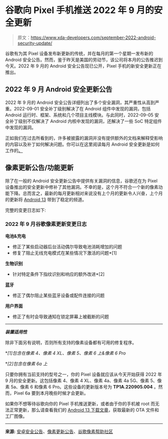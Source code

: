 # 谷歌向 Pixel 手机推送 2022 年 9 月的安全更新

> 原文：<https://www.xda-developers.com/september-2022-android-security-update/>

谷歌有为其 Pixel 设备发布新更新的传统，并在每月的第一个星期一发布新的 Android 安全公告。然而，鉴于昨天是美国的劳动节，该公司将本月的公告推迟到今天。2022 年 9 月的 Android 安全公告现已公开，Pixel 手机的新安全更新正在推出。

## 2022 年 9 月 Android 安全更新公告

2022 年 9 月的 Android 安全公告详细列出了多个安全漏洞，其严重性从高到严重。2022-09-01 安全补丁级别解决了在 Android 组件中发现的漏洞，包括 Android 运行时、框架、系统和几个项目主线模块。与此同时，2022-09-05 安全补丁级别不仅解决了 Android 内核中发现的漏洞，还解决了一些 SoC 特定组件中发现的漏洞。

正如我们在过去所看到的，许多被披露的漏洞并没有提供额外的文档来解释受影响的内容以及补丁如何解决问题。你可以在这里阅读每月 Android 安全更新是如何工作的[。](https://www.xda-developers.com/how-android-security-patch-updates-work/)

## 像素更新公告/功能更新

除了在一般的 Android 安全更新公告中提供有关漏洞的信息，谷歌还在为 Pixel 设备推出的安全更新中修补了其他漏洞。不幸的是，这个月不符合一个新的像素功能下降。总而言之，最新的每月更新相对来说没有上个月的更新令人兴奋，上个月的更新将 [Android 13](https://www.xda-developers.com/android-13/) 带到了稳定的频道。

完整的变更日志如下:

### 2022 年 9 月谷歌像素更新变更日志

**电池&充电**

*   修正了某些启动器后台活动偶尔导致电池消耗增加的问题
*   修复了阻止无线充电模式在某些情况下激活的问题*[1]

**生物识别**

*   针对特定条件下指纹识别和响应的额外改进*[2]

**蓝牙**

*   修正了偶尔阻止某些蓝牙设备或配件连接的问题

**用户界面**

*   修正了有时会导致通知在锁定屏幕上被截断的问题

---------------------------------------------------------------

***装置适用性***

除非下面另有说明，否则所有支持的像素设备都有可用的修复程序。

**[1]包含在像素 4、像素 4 XL、像素 5、像素 6 上&像素 6 Pro*

**[2]包含在像素 6a 上*

只要你拥有当前支持的型号之一，你的 Pixel 设备就应该从今天开始获得 2022 年 9 月的安全更新。这包括像素 4、像素 4 XL、像素 4a、像素 4a 5G、像素 5、像素 5a、像素 6 和像素 6 Pro。这些设备的更新版本号为 **TP1A.220905.004** 。然而，Pixel 6a 要到本月晚些时候才会更新。

如果你不想等待谷歌向你的 Pixel 手机推送更新，或者由于你的手机被 root 而无法正常更新，那么请查看我们的 [Android 13 下载文章](https://www.xda-developers.com/how-to-download-android-13/#sep2022)，获取最新的 OTA 文件和工厂图像。

* * *

**来源:** [安卓安全公告](https://source.android.com/security/bulletin/2022-09-01)、[像素更新公告](https://source.android.com/security/bulletin/pixel/2022-09-01)、[谷歌像素帮助社区](https://support.google.com/pixelphone/thread/178196365/)